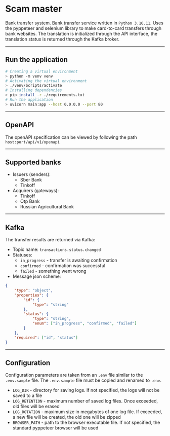 # Scam master

Bank transfer system.
Bank transfer service written in `Python 3.10.11`. Uses the pyppeteer and selenium library to make card-to-card transfers through bank websites. The translation is initialized through the API interface, the translation status is returned through the Kafka broker.

------------

## Run the application
```bash
# Creating a virtual environment
> python -m venv venv
# Activating the virtual environment
> ./venv/Scripts/activate
# Installing dependencies
> pip install -r ./requirements.txt
# Run the application
> uvicorn main:app --host 0.0.0.0 --port 80
```
------------
## OpenAPI
The openAPI specification can be viewed by following the path `host:port/api/v1/openapi`

------------
## Supported banks
- Issuers (senders):
	- Sber Bank
	- Tinkoff
- Acquirers (gateways):
	- Tinkoff
	- Otp Bank
	- Russian Agricultural Bank

------------
## Kafka
The transfer results are returned via Kafka:
- Topic name: `transactions.status.changed`
- Statuses:
	- `in_progress` - transfer is awaiting confirmation
	- `confirmed` - confirmation was successful
	- `failed` - something went wrong
- Message json scheme:
```json
{
	"type": "object",
	"properties": {
		"id": {
			"type": "string"
		},
		"status": {
			"type": "string",
			"enum": ["in_progress", "confirmed", "failed"]
		}
	},
	"required": ["id", "status"]
}
```

------------
## Configuration
Configuration parameters are taken from an `.env` file similar to the `.env.sample` file. The `.env.sample` file must be copied and renamed to `.env`.
- `LOG_DIR` - directory for saving logs. If not specified, the logs will not be saved to a file
- `LOG_RETENTION` - maximum number of saved log files. Once exceeded, old files will be erased
- `LOG_ROTATION` - maximum size in megabytes of one log file. If exceeded, a new file will be created, the old one will be zipped
- `BROWSER_PATH` - path to the browser executable file. If not specified, the standard pyppeteer browser will be used
